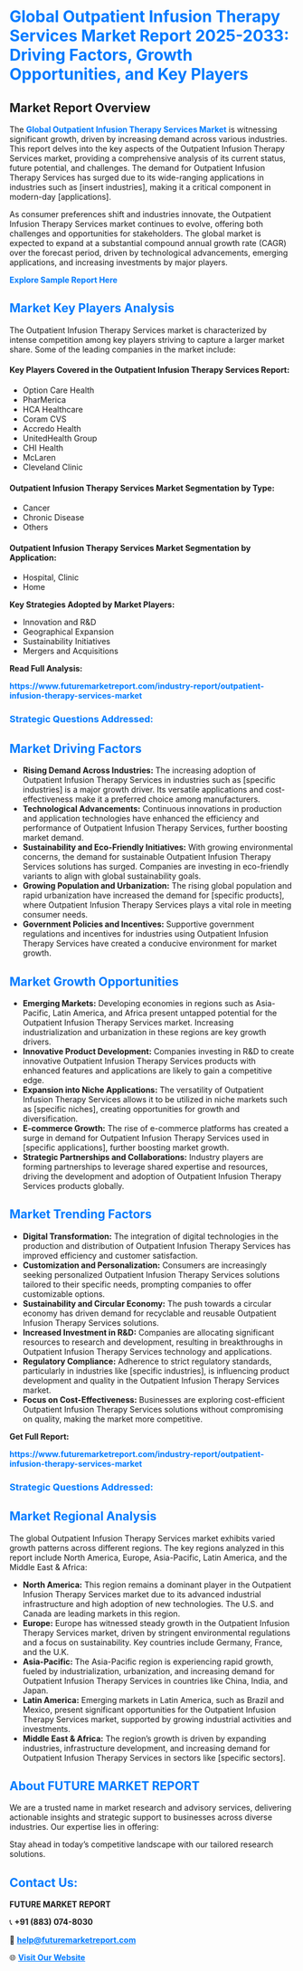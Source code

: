 <h1 style="color: #007BFF;">Global Outpatient Infusion Therapy Services Market Report 2025-2033: Driving Factors, Growth Opportunities, and Key Players</h1>

<section id="overview">
<h2>Market Report Overview</h2>
<p>The <a href="https://www.futuremarketreport.com/industry-report/outpatient-infusion-therapy-services-market" style="color: #007BFF; text-decoration: none;"><strong>Global Outpatient Infusion Therapy Services Market</strong></a> is witnessing significant growth, driven by increasing demand across various industries. This report delves into the key aspects of the Outpatient Infusion Therapy Services market, providing a comprehensive analysis of its current status, future potential, and challenges. The demand for Outpatient Infusion Therapy Services has surged due to its wide-ranging applications in industries such as [insert industries], making it a critical component in modern-day [applications].</p>
<p>As consumer preferences shift and industries innovate, the Outpatient Infusion Therapy Services market continues to evolve, offering both challenges and opportunities for stakeholders. The global market is expected to expand at a substantial compound annual growth rate (CAGR) over the forecast period, driven by technological advancements, emerging applications, and increasing investments by major players.</p>
</section>

<section id="overview">
<p><a href="https://www.futuremarketreport.com/request-sample/reportId=78657" style="color: #007BFF; text-decoration: none;"><strong>Explore Sample Report Here</strong></a></p>
</section>

<section id="key-players">
<h2 style="color: #007BFF;">Market Key Players Analysis</h2>
<p>The Outpatient Infusion Therapy Services market is characterized by intense competition among key players striving to capture a larger market share. Some of the leading companies in the market include:</p>
<h4>Key Players Covered in the Outpatient Infusion Therapy Services Report:</h4>
<ul><li>Option Care Health</li><li>PharMerica</li><li>HCA Healthcare</li><li>Coram CVS</li><li>Accredo Health</li><li>UnitedHealth Group</li><li>CHI Health</li><li>McLaren</li><li>Cleveland Clinic</li></ul>
<h4>Outpatient Infusion Therapy Services Market Segmentation by Type:</h4>
<ul><li>Cancer</li><li>Chronic Disease</li><li>Others</li></ul>

<h4>Outpatient Infusion Therapy Services Market Segmentation by Application:</h4>
<ul><li>Hospital, Clinic</li><li>Home</li></ul>
<p><strong>Key Strategies Adopted by Market Players:</strong></p>
<ul>
<li>Innovation and R&D</li>
<li>Geographical Expansion</li>
<li>Sustainability Initiatives</li>
<li>Mergers and Acquisitions</li>
</ul>
</section>

<section>
<p><strong>Read Full Analysis: </strong></p><a href="https://www.futuremarketreport.com/industry-report/outpatient-infusion-therapy-services-market" style="color: #007BFF; text-decoration: none;"><strong>https://www.futuremarketreport.com/industry-report/outpatient-infusion-therapy-services-market</strong></a>
<h3 style="color: #007BFF;">Strategic Questions Addressed:</h3>
</section>

<section id="driving-factors">
<h2 style="color: #007BFF;">Market Driving Factors</h2>
<ul>
<li><strong>Rising Demand Across Industries:</strong> The increasing adoption of Outpatient Infusion Therapy Services in industries such as [specific industries] is a major growth driver. Its versatile applications and cost-effectiveness make it a preferred choice among manufacturers.</li>
<li><strong>Technological Advancements:</strong> Continuous innovations in production and application technologies have enhanced the efficiency and performance of Outpatient Infusion Therapy Services, further boosting market demand.</li>
<li><strong>Sustainability and Eco-Friendly Initiatives:</strong> With growing environmental concerns, the demand for sustainable Outpatient Infusion Therapy Services solutions has surged. Companies are investing in eco-friendly variants to align with global sustainability goals.</li>
<li><strong>Growing Population and Urbanization:</strong> The rising global population and rapid urbanization have increased the demand for [specific products], where Outpatient Infusion Therapy Services plays a vital role in meeting consumer needs.</li>
<li><strong>Government Policies and Incentives:</strong> Supportive government regulations and incentives for industries using Outpatient Infusion Therapy Services have created a conducive environment for market growth.</li>
</ul>
</section>

<section id="growth-opportunities">
<h2 style="color: #007BFF;">Market Growth Opportunities</h2>
<ul>
<li><strong>Emerging Markets:</strong> Developing economies in regions such as Asia-Pacific, Latin America, and Africa present untapped potential for the Outpatient Infusion Therapy Services market. Increasing industrialization and urbanization in these regions are key growth drivers.</li>
<li><strong>Innovative Product Development:</strong> Companies investing in R&D to create innovative Outpatient Infusion Therapy Services products with enhanced features and applications are likely to gain a competitive edge.</li>
<li><strong>Expansion into Niche Applications:</strong> The versatility of Outpatient Infusion Therapy Services allows it to be utilized in niche markets such as [specific niches], creating opportunities for growth and diversification.</li>
<li><strong>E-commerce Growth:</strong> The rise of e-commerce platforms has created a surge in demand for Outpatient Infusion Therapy Services used in [specific applications], further boosting market growth.</li>
<li><strong>Strategic Partnerships and Collaborations:</strong> Industry players are forming partnerships to leverage shared expertise and resources, driving the development and adoption of Outpatient Infusion Therapy Services products globally.</li>
</ul>
</section>

<section id="trending-factors">
<h2 style="color: #007BFF;">Market Trending Factors</h2>
<ul>
<li><strong>Digital Transformation:</strong> The integration of digital technologies in the production and distribution of Outpatient Infusion Therapy Services has improved efficiency and customer satisfaction.</li>
<li><strong>Customization and Personalization:</strong> Consumers are increasingly seeking personalized Outpatient Infusion Therapy Services solutions tailored to their specific needs, prompting companies to offer customizable options.</li>
<li><strong>Sustainability and Circular Economy:</strong> The push towards a circular economy has driven demand for recyclable and reusable Outpatient Infusion Therapy Services solutions.</li>
<li><strong>Increased Investment in R&D:</strong> Companies are allocating significant resources to research and development, resulting in breakthroughs in Outpatient Infusion Therapy Services technology and applications.</li>
<li><strong>Regulatory Compliance:</strong> Adherence to strict regulatory standards, particularly in industries like [specific industries], is influencing product development and quality in the Outpatient Infusion Therapy Services market.</li>
<li><strong>Focus on Cost-Effectiveness:</strong> Businesses are exploring cost-efficient Outpatient Infusion Therapy Services solutions without compromising on quality, making the market more competitive.</li>
</ul>
</section>

<section>
<p><strong>Get Full Report: </strong></p><a href="https://www.futuremarketreport.com/industry-report/outpatient-infusion-therapy-services-market" style="color: #007BFF; text-decoration: none;"><strong>https://www.futuremarketreport.com/industry-report/outpatient-infusion-therapy-services-market</strong></a>
<h3 style="color: #007BFF;">Strategic Questions Addressed:</h3>
</section>


<section id="regional-analysis">
<h2 style="color: #007BFF;">Market Regional Analysis</h2>
<p>The global Outpatient Infusion Therapy Services market exhibits varied growth patterns across different regions. The key regions analyzed in this report include North America, Europe, Asia-Pacific, Latin America, and the Middle East & Africa:</p>
<ul>
<li><strong>North America:</strong> This region remains a dominant player in the Outpatient Infusion Therapy Services market due to its advanced industrial infrastructure and high adoption of new technologies. The U.S. and Canada are leading markets in this region.</li>
<li><strong>Europe:</strong> Europe has witnessed steady growth in the Outpatient Infusion Therapy Services market, driven by stringent environmental regulations and a focus on sustainability. Key countries include Germany, France, and the U.K.</li>
<li><strong>Asia-Pacific:</strong> The Asia-Pacific region is experiencing rapid growth, fueled by industrialization, urbanization, and increasing demand for Outpatient Infusion Therapy Services in countries like China, India, and Japan.</li>
<li><strong>Latin America:</strong> Emerging markets in Latin America, such as Brazil and Mexico, present significant opportunities for the Outpatient Infusion Therapy Services market, supported by growing industrial activities and investments.</li>
<li><strong>Middle East & Africa:</strong> The region’s growth is driven by expanding industries, infrastructure development, and increasing demand for Outpatient Infusion Therapy Services in sectors like [specific sectors].</li>
</ul>
</section>

<footer>
<h2 style="color: #007BFF;">About FUTURE MARKET REPORT</h2>
<p>We are a trusted name in market research and advisory services, delivering actionable insights and strategic support to businesses across diverse industries. Our expertise lies in offering:</p>

<p>Stay ahead in today’s competitive landscape with our tailored research solutions.</p>

<h2 style="color: #007BFF;">Contact Us:</h2>
<p><strong>FUTURE MARKET REPORT</strong></p>
<p>📞 <strong>+91 (883) 074-8030</strong></p>
<p>📧 <strong><a href="mailto:help@futuremarketreport.com" style="color: #007BFF;">help@futuremarketreport.com</a></strong></p>
<p>🌐 <strong><a href="https://www.futuremarketreport.com/" style="color: #007BFF;">Visit Our Website</a></strong></p>
</footer>
